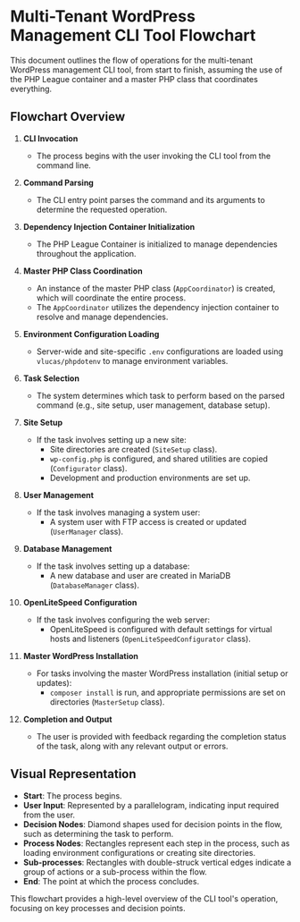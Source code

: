 # Multi-Tenant WordPress Management CLI Tool Flowchart

This document outlines the flow of operations for the multi-tenant WordPress management CLI tool, from start to finish, assuming the use of the PHP League container and a master PHP class that coordinates everything.

## Flowchart Overview

1. **CLI Invocation**
    - The process begins with the user invoking the CLI tool from the command line.

2. **Command Parsing**
    - The CLI entry point parses the command and its arguments to determine the requested operation.

3. **Dependency Injection Container Initialization**
    - The PHP League Container is initialized to manage dependencies throughout the application.

4. **Master PHP Class Coordination**
    - An instance of the master PHP class (`AppCoordinator`) is created, which will coordinate the entire process.
    - The `AppCoordinator` utilizes the dependency injection container to resolve and manage dependencies.

5. **Environment Configuration Loading**
    - Server-wide and site-specific `.env` configurations are loaded using `vlucas/phpdotenv` to manage environment variables.

6. **Task Selection**
    - The system determines which task to perform based on the parsed command (e.g., site setup, user management, database setup).

7. **Site Setup**
    - If the task involves setting up a new site:
        - Site directories are created (`SiteSetup` class).
        - `wp-config.php` is configured, and shared utilities are copied (`Configurator` class).
        - Development and production environments are set up.

8. **User Management**
    - If the task involves managing a system user:
        - A system user with FTP access is created or updated (`UserManager` class).

9. **Database Management**
    - If the task involves setting up a database:
        - A new database and user are created in MariaDB (`DatabaseManager` class).

10. **OpenLiteSpeed Configuration**
    - If the task involves configuring the web server:
        - OpenLiteSpeed is configured with default settings for virtual hosts and listeners (`OpenLiteSpeedConfigurator` class).

11. **Master WordPress Installation**
    - For tasks involving the master WordPress installation (initial setup or updates):
        - `composer install` is run, and appropriate permissions are set on directories (`MasterSetup` class).

12. **Completion and Output**
    - The user is provided with feedback regarding the completion status of the task, along with any relevant output or errors.

## Visual Representation

- **Start**: The process begins.
- **User Input**: Represented by a parallelogram, indicating input required from the user.
- **Decision Nodes**: Diamond shapes used for decision points in the flow, such as determining the task to perform.
- **Process Nodes**: Rectangles represent each step in the process, such as loading environment configurations or creating site directories.
- **Sub-processes**: Rectangles with double-struck vertical edges indicate a group of actions or a sub-process within the flow.
- **End**: The point at which the process concludes.

This flowchart provides a high-level overview of the CLI tool's operation, focusing on key processes and decision points.
